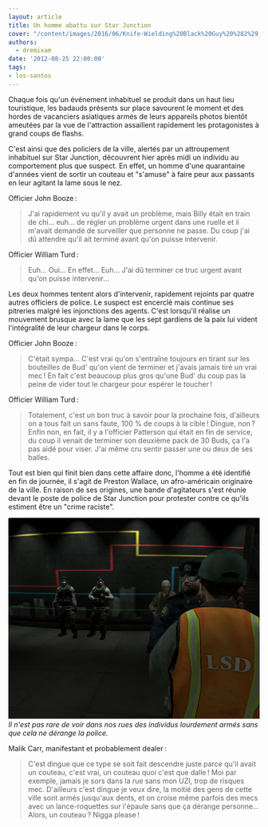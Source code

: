```yaml
---
layout: article
title: Un homme abattu sur Star Junction
cover: "/content/images/2016/06/Knife-Wielding%20Black%20Guy%20%282%29_2.jpg"
authors:
  - dremixam
date: '2012-08-25 22:00:00'
tags:
- los-santos
---
```


Chaque fois qu'un événement inhabituel se produit dans un haut lieu touristique, les badauds présents sur place savourent le moment et des hordes de vacanciers asiatiques armés de leurs appareils photos bientôt ameutées par la vue de l'attraction assaillent rapidement les protagonistes à grand coups de flashs.

C'est ainsi que des policiers de la ville, alertés par un attroupement inhabituel sur Star Junction, découvrent hier après midi un individu au comportement plus que suspect. En effet, un homme d'une quarantaine d'années vient de sortir un couteau et "s'amuse" à faire peur aux passants en leur agitant la lame sous le nez.

Officier John Booze :

> J'ai rapidement vu qu'il y avait un problème, mais Billy était en train de chi… euh… de régler un problème urgent dans une ruelle et il m'avait demandé de surveiller que personne ne passe. Du coup j'ai dû attendre qu'il ait terminé avant qu'on puisse intervenir.

Officier William Turd :

> Euh… Oui… En effet… Euh… J'ai dû terminer ce truc urgent avant qu'on puisse intervenir…

Les deux hommes tentent alors d'intervenir, rapidement rejoints par quatre autres officiers de police. Le suspect est encerclé mais continue ses pitreries malgré les injonctions des agents. C'est lorsqu'il réalise un mouvement brusque avec la lame que les sept gardiens de la paix lui vident l'intégralité de leur chargeur dans le corps.

Officier John Booze :

> C'était sympa… C'est vrai qu'on s'entraîne toujours en tirant sur les bouteilles de Bud' qu'on vient de terminer et j'avais jamais tiré un vrai mec ! En fait c'est beaucoup plus gros qu'une Bud' du coup pas la peine de vider tout le chargeur pour espérer le toucher !

Officier William Turd :

> Totalement, c'est un bon truc à savoir pour la prochaine fois, d'ailleurs on a tous fait un sans faute, 100 % de coups à la cible ! Dingue, non ? Enfin non, en fait, il y a l'officier Patterson qui était en fin de service, du coup il venait de terminer son deuxième pack de 30 Buds, ça l'a pas aidé pour viser. J'ai même cru sentir passer une ou deux de ses balles.

Tout est bien qui finit bien dans cette affaire donc, l'homme a été identifié en fin de journée, il s'agit de Preston Wallace, un afro-américain originaire de la ville. En raison de ses origines, une bande d'agitateurs s'est réunie devant le poste de police de Star Junction pour protester contre ce qu'ils estiment être un "crime raciste".

![Il n'est pas rare de voir dans nos rues des individus lourdement armés sans que cela ne dérange la police.](/content/images/2016/06/Armed%20Thugs_0.jpg)
_Il n'est pas rare de voir dans nos rues des individus lourdement armés sans que cela ne dérange la police._

Malik Carr, manifestant et probablement dealer :

> C'est dingue que ce type se soit fait descendre juste parce qu'il avait un couteau, c'est vrai, un couteau quoi c'est que dalle ! Moi par exemple, jamais je sors dans la rue sans mon UZI, trop de risques mec. D'ailleurs c'est dingue je veux dire, la moitié des gens de cette ville sont armés jusqu'aux dents, et on croise même parfois des mecs avec un lance-roquettes sur l'épaule sans que ça dérange personne… Alors, un couteau ? Nigga please !